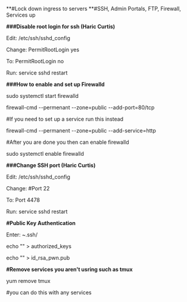 **#Lock down ingress to servers
**#SSH, Admin Portals, FTP, Firewall, Services up



**###Disable root login for ssh (Haric Curtis)**

Edit: /etc/ssh/sshd_config

Change: PermitRootLogin yes

To: PermitRootLogin no

Run: service sshd restart



**###How to enable and set up Firewalld**

sudo systemctl start firewalld

firewall-cmd --permenant --zone=public --add-port=80/tcp

#If you need to set up a service run this instead

firewall-cmd --permanent --zone=public --add-service=http

#After you are done you then can enable firewalld

sudo systemctl enable firewalld



**###Change SSH port (Haric Curtis)**

Edit: /etc/ssh/sshd_config

Change: #Port 22

To: Port 4478

Run: service sshd restart



**#Public Key Authentication**

Enter: ~.ssh/

echo "" > authorized_keys

echo "" > id_rsa_pwn.pub


**#Remove services you aren't usring such as tmux**

yum remove tmux

#you can do this with any services

